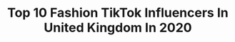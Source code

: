 ---
title: Top 10 Fashion TikTok Influencers In United Kingdom In 2020
description: >-
  Find top fashion TikTok influencers in United Kingdom in 2020. Most popular hashtags: #duet #halloweenlook #halloween2020 #asosdaytofright.
platform: TikTok
hits: 700
text_top: Discover the most popular TikTok accounts on inBeat.
text_bottom: inBeat aggregates 700 TikTok influencers like this in United Kingdom for you to contact.
profiles:
  - username: "pop_sausage"
    fullname: >-
      pop the saus. 
    bio: >-
      Rescue queen. Fashion whore. London warrior instagram pop_sausage
    location: "United Kingdom"
    followers: 36300
    engagement: 3396
    commentsToLikes: 0.206729
    id: ckav2ei0f8i2v0j23dknz44pf
    verified: true
    hashtags: "#topdog, #wienerdog, #dog, #dachshund"
  - username: "andrijanaukm"
    fullname: >-
      Adriana
    bio: >-
      Follow my Instagram💕👆🏻 FASHION👗BEAUTY✨TRAVEL✈️ 🇬🇧🇹🇩🌈 HETEROCHROMIA EYES
    location: "United Kingdom"
    followers: 126300
    engagement: 1817
    commentsToLikes: 0.030147
    id: ckd0eselhdhnm0j23ekfmouz3
    verified: false
    hashtags: "#howtostyleoutfits, #outfits, #autumnfashion, #emojioutfits"
  - username: "hellosammylou"
    fullname: >-
      Sammy 🌻
    bio: >-
      (◍•ᴗ•◍)❤ Fashion ♡ Lifestyle ♡ ACNH Check out my social links below ↷
    location: "United Kingdom"
    followers: 12900
    engagement: 1867
    commentsToLikes: 0.031696
    id: ck8ordbadbnhg0j7804tncixi
    verified: false
    hashtags: "#duet, #kawaiiaesthetic, #acnh, #animalcrossing"
  - username: "ladydonn"
    fullname: >-
      😎Jaatni in Action👸
    bio: >-
      Check my Fashion n jewellery page on Instagram #fashionhighstreet18
    location: "United Kingdom"
    followers: 212300
    engagement: 941
    commentsToLikes: 0.126604
    id: ck8adg9om60eu0j78yvp0otlr
    verified: false
    hashtags: "#ladydonn, #indiawitharnab, #releasesameetthakkar, #australia"
  - username: "nayyeeohhhmeee"
    fullname: >-
      naomi el
    bio: >-
      20 she/her tough talks & sustainable fashion naomielmusic@gmail.com
    location: "United Kingdom"
    followers: 65300
    engagement: 2836
    commentsToLikes: 0.012208
    id: ckb1byic90nnu0j23xyq74pvy
    verified: false
    hashtags: "#trump, #biden, #duet, #election2020"
  - username: "itskatiejaney"
    fullname: >-
      KATIEJANE
    bio: >-
      DEPOP - fashionbykatiejane👸🏻 INSTA - k.atiejane🦋 U ARE LOVED❤️
    location: "United Kingdom"
    followers: 245500
    engagement: 2211
    commentsToLikes: 0.018913
    id: ck92x3a24x0wf0j78vyegr4yg
    verified: false
    hashtags: "#helpmeout, #duet, #music, #boyfriend"
  - username: "rachelward_e"
    fullname: >-
      Rachel Ward
    bio: >-
      Fashionista & Beauty👗620k on Insta @rachelward_e 👆🏼 rachelwardinfo@gmail.com
    location: "United Kingdom"
    followers: 430700
    engagement: 874
    commentsToLikes: 0.026462
    id: ck7zoz1k8mknj0j78bjcl0ra1
    verified: true
    hashtags: "#lifeofaninfluencer, #halloween2020, #transformation, #artober"
  - username: "tattiexo"
    fullname: >-
      tattiexo
    bio: >-
      Blogger: Lover of fashion, travel & beauty! Follow my Insta (@tattiexo) for more
    location: "United Kingdom"
    followers: 13000
    engagement: 578
    commentsToLikes: 0.084069
    id: ckbf5d98bueoy0j23hdnmrgd3
    verified: false
    hashtags: "#facemask, #autumnoutfitideas, #autumnoutfit, #youwantmore"
  - username: "dominiqueallisonx"
    fullname: >-
      Dominique Allison
    bio: >-
      a mix of makeup, fashion and shopping ✨ insta: @dominiqueallisonx
    location: "United Kingdom"
    followers: 50400
    engagement: 2130
    commentsToLikes: 0.017120
    id: ck83zdp3uztrw0j78nj4uvm0j
    verified: false
    hashtags: "#fyp, #asosdaytofright, #halloweenlook, #timewarpscan"
  - username: "dnieccio"
    fullname: >-
      dnieccio
    bio: >-
      I like fashion and skateboards My IG is better tho 20k? Tapped Kings👑
    location: "United Kingdom"
    followers: 17000
    engagement: 1769
    commentsToLikes: 0.033325
    id: ckcpe4cetg7yx0j23cdmb3cml
    verified: false
    hashtags: "#foryoupage, #xyzbca, #foryou, #fyp"
---